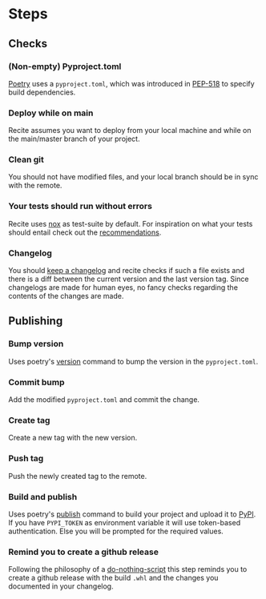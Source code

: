 # Steps

## Checks

### (Non-empty) Pyproject.toml

[Poetry](https://python-poetry.org/) uses a `pyproject.toml`, which was introduced in [PEP-518](https://peps.python.org/pep-0518/) to specify build dependencies.

### Deploy while on main

Recite assumes you want to deploy from your local machine and while on the main/master branch of your project.

### Clean git

You should not have modified files, and your local branch should be in sync with the remote.

### Your tests should run without errors

Recite uses [nox](https://nox.thea.codes/en/stable/index.html) as test-suite by default.
For inspiration on what your tests should entail check out the [recommendations](recommendations.md).

### Changelog

You should [keep a changelog](keepachangelog.com/) and recite checks if such a file exists and there is a diff between the current version and the last version tag. Since changelogs are made for human eyes, no fancy checks regarding the contents of the changes are made. 

## Publishing

### Bump version

Uses poetry's [version](https://python-poetry.org/docs/cli/#version) command to bump the version in the `pyproject.toml`.

### Commit bump

Add the modified `pyproject.toml` and commit the change.

### Create tag

Create a new tag with the new version.

### Push tag

Push the newly created tag to the remote.

### Build and publish

Uses poetry's [publish](https://python-poetry.org/docs/cli/#publish) command to build your project and upload it to [PyPI](pypi.org).
If you have `PYPI_TOKEN` as environment variable it will use token-based authentication. Else you will be prompted for the required values.

### Remind you to create a github release

Following the philosophy of a [do-nothing-script](https://blog.danslimmon.com/2019/07/15/do-nothing-scripting-the-key-to-gradual-automation/) this step reminds you to create a github release with the build `.whl` and the changes you documented in your changelog.
